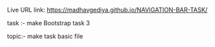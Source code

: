 
 Live URL link:
    https://madhavgediya.github.io/NAVIGATION-BAR-TASK/
    


task :- make Bootstrap task 3

topic:-
    make task basic file  











